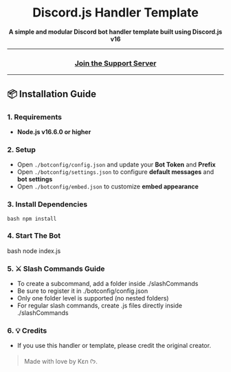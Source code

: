 <div align="center">
  
# Discord.js Handler Template

**A simple and modular Discord bot handler template built using Discord.js v16**

---

### [Join the Support Server](https://discord.gg/YOUR_INVITE_LINK) 

</div>

---

## 📦 Installation Guide

### 1. Requirements
- **Node.js v16.6.0 or higher**

### 2. Setup
- Open `./botconfig/config.json` and update your **Bot Token** and **Prefix**
- Open `./botconfig/settings.json` to configure **default messages** and **bot settings**
- Open `./botconfig/embed.json` to customize **embed appearance**

### 3. Install Dependencies

`bash
npm install`

### 4. Start The Bot
bash
node index.js

### 5. ⚔️ Slash Commands Guide

- To create a subcommand, add a folder inside ./slashCommands
- Be sure to register it in ./botconfig/config.json
- Only one folder level is supported (no nested folders)
- For regular slash commands, create .js files directly inside ./slashCommands

### 6. 💡 Credits

- If you use this handler or template, please credit the original creator.

> Made with love by Kɛn ᡣ𐭩.
